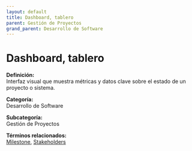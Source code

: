 ```yaml
---
layout: default
title: Dashboard, tablero
parent: Gestión de Proyectos
grand_parent: Desarrollo de Software
---
```


# Dashboard, tablero

**Definición:**  
Interfaz visual que muestra métricas y datos clave sobre el estado de un proyecto o sistema.

**Categoría:**  
Desarrollo de Software  

**Subcategoría:**  
Gestión de Proyectos

**Términos relacionados:**  
[Milestone](https://maleniski.github.io/diccionario-angl-tec-mx/docs/desarrollo-de-software/gestión-de-proyectos/milestone.html), [Stakeholders](https://maleniski.github.io/diccionario-angl-tec-mx/docs/desarrollo-de-software/gestión-de-proyectos/stakeholders.html)
